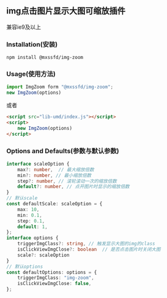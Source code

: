 ## img点击图片显示大图可缩放插件
   兼容ie9及以上

### Installation(安装)
`npm install @mxssfd/img-zoom`
### Usage(使用方法)
```javascript
import ImgZoom form "@mxssfd/img-zoom";
new ImgZoom(options)
```
或者
```html
<script src="lib-umd/index.js"></script>
<script>
    new ImgZoom(options)
</script>
```
### Options and Defaults(参数与默认参数)
```typescript
interface scaleOption {
    max?: number,  // 最大缩放倍数
    min?: number, // 最小缩放倍数
    step?: number, // 滚轮滚动一次的缩放倍数
    default?: number, // 点开图片时显示的缩放倍数
}
// 默认scale
const defaultScale: scaleOption = {
    max: 10,
    min: 0.1,
    step: 0.1,
    default: 1,
};
interface options {
    triggerImgClass?: string, // 触发显示大图的img的class
    isClickViewImgClose?: boolean  // 是否点击图片时关闭大图
    scale?: scaleOption
}
// 默认options
const defaultOptions: options = {
    triggerImgClass: "img-zoom",
    isClickViewImgClose: false,
};
```
